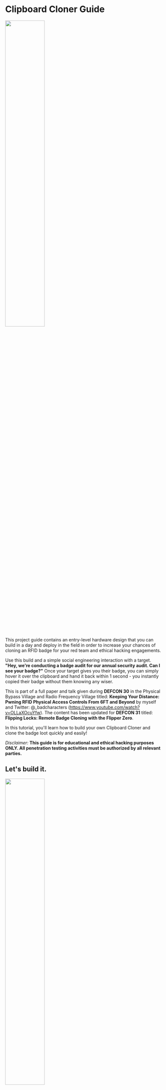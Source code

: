 # Clipboard Cloner Guide
<img src="https://github.com/sh0ckSec/ClipboardCloner/assets/104524120/d192026f-7b01-42be-86a0-02881c9649fb" width=50% height=50%>

This project guide contains an entry-level hardware design that you can build in a day and deploy in the field in order to increase your chances of cloning an RFID badge for your red team and ethical hacking engagements.

Use this build and a simple social engineering interaction with a target. **"Hey, we're conducting a badge audit for our annual security audit. Can I see your badge?"** Once your target gives you their badge, you can simply hover it over the clipboard and hand it back within 1 second - you instantly copied their badge without them knowing any wiser.

This is part of a full paper and talk given during **DEFCON 30** in the Physical Bypass Village and Radio Frequency Village titled: **Keeping Your Distance: Pwning RFID Physical Access Controls From 6FT and Beyond** by myself and Twitter: @_badcharacters (https://www.youtube.com/watch?v=OLLaXOcuYfw). 
The content has been updated for **DEFCON 31** titled: **Flipping Locks: Remote Badge Cloning with the Flipper Zero**. 

In this tutorial, you'll learn how to build your own Clipboard Cloner and clone the badge loot quickly and easily!

 *Disclaimer:* **This guide is for educational and ethical hacking purposes ONLY. All penetration testing activities must be authorized by all relevant parties.**

## Let's build it. 

<img src="https://github.com/sh0ckSec/ClipboardCloner/assets/104524120/7f8412b1-eaf4-4ff9-88c9-7a1ad3da397d" width=50% height=50%>

### Clipboard Cloner BOM: 

* Officemate Super Storage Supply Clipboard Case: https://www.amazon.com/gp/product/B07C66Z5RM/ 
* ESP RFID Tool: https://hackerwarehouse.com/product/esp-rfid-tool/
* Low-Frequency Reader (e.g., HID Prox Pro 5355AGN00 Reader): Check eBay for used units
* Breadboard Jumper Wires - 3.9in (10cm): https://a.co/d/fja090p or 22AWG Wire: https://a.co/d/h7bbBom 
* Clipboard Battery - 9V Rechargeable battery: https://www.amazon.com/dp/B0B9G9RQG3/ and 9V Battery Clip Connector: https://www.amazon.com/gp/product/B07P9HK38C/ 
* Wall Implant Batteries - 2x 3.7V 500mAh LiPo Batteries:https://www.amazon.com/gp/product/B07BTV3W87/ with a JST connector: https://www.amazon.com/gp/product/B07NWD5NTN/ AND a UY connector: https://www.amazon.com/gp/product/B071R2J7JP/
*  Low Voltage T-Connector: https://www.amazon.com/dp/B07114RK67/
*  3M Command Adhesive strip: https://www.amazon.com/dp/B004OKKVOC/


<img src="https://github.com/sh0ckSec/ClipboardCloner/assets/104524120/89dcaf6b-7f65-44ab-9742-50829bfd41e9" width=80% height=80%>

Here's an example of the wire connections:

<img src="https://github.com/sh0ckSec/ClipboardCloner/assets/104524120/5d08fe76-5a50-4e85-81a8-d11fc956009c" width=40% height=40%>

### Disable Beeping Sound
To remain as stealthy as possible, it is advised to turn off the audible "beep" if the reader allows you to. In this case, we can silence the beep on the HID Prox Pro 5355AGN00 reader by pushing down dipswitch #2 

<img src="https://github.com/sh0ckSec/ClipboardCloner/assets/104524120/7bd16b97-b18a-4cb8-8624-691cdeaf515e" width=40% height=40%>

Flip switch #2 down to turn off the beeping sound.

<img src="https://github.com/sh0ckSec/ClipboardCloner/assets/104524120/3845054d-ce60-4a23-87cc-8aab208e5f85" width=40% height=40%>

### Secure Parts to Clipboard
Use the 3M strips to secure it to the badge reader and the 9V inside of the clipboard so nothing jostles around while you're carrying it. 

<img src="https://github.com/sh0ckSec/ClipboardCloner/assets/104524120/0ee7dba3-8acb-49ca-8d1a-492b21173784" width=30% height=30%>

Your final build will be sleek and sneaky.

<img src="https://github.com/sh0ckSec/ClipboardCloner/assets/104524120/ed358e36-5c37-4970-aa02-d0e17f8ecd9b" width=50% height=50%>


## Wall Implant Wiring Guide - 3.7V 500mAh LiPo Batteries
Let's take a look at the Wall Implant Remote badge cloner setup. If you want to create a wall implant to stick on a building, use LiPo batteries listed above so you can create an enclosed, all-in-one unit.

![Wall-ImplantCapture](https://github.com/sh0ckSec/ClipboardCloner/assets/104524120/011a2506-37d0-4d9b-9353-a492f007d929)

Below is an example of the wiring guide to connect to a HID reader with screw-in terminals using the ESP RFID Tool. Use the color-coded male-to-male breadboard wires to connect the two terminal interfaces between the Wiegand system and the ESP RFID Tool, as seen below. 
* Then connect the 2x 3.7V 600mAh LiPo Batteries in a series connection to power the reader and the ESP RFID Tool. These thin batteries will allow you to enclose all parts into the unit so it is nice and flat.
  
<img src="https://github.com/sh0ckSec/ClipboardCloner/assets/104524120/1aaddc85-c59e-4442-bcaf-08f21b8f3c51" width=80% height=80%>

Here is a picture of the wiring without the batteries connected.

<img src="https://github.com/sh0ckSec/ClipboardCloner/assets/104524120/1f78af57-319d-4ab9-bd67-7ab06f4a20ac" width=40% height=40%>


Here's a picture with the batteries connected with an ESPKey Wiegand Interception Tool installed. (https://www.redteamtools.com/espkey)

<img src="https://github.com/sh0ckSec/ClipboardCloner/assets/104524120/a17855b3-3a7b-43a2-a3da-1a2b248a0463" width=40% height=40%>


*Note: For various configurations, check out the official ESP RFID Tool wiring guide here: https://github.com/rfidtool/ESP-RFID-Tool/blob/master/Installation-Schematics/README.md*

# Cloning Low-Frequency Cards - Mobile Phone + Flipper Zero
To remain incognito while at the client site, cloning a card with a mobile phone and a Flipper Zero hidden away will keep the lowest profile rather than fiddling with a laptop when you need to copy the card data. 

### Mobile Cloning Gear:
* Mobile Phone (Android or iOS)
* Flipper Zero: https://shop.flipperzero.one/
* Flipper Mobile App: https://docs.flipper.net/mobile-app 
* RFID T5557 Rewritable Cards: https://a.co/d/0NF2zJG

<img src="https://github.com/sh0ckSec/RFID-Gooseneck/assets/104524120/c7e42376-441a-4686-9f8f-f9d90d8ce25a" width=40% height=40%>


### Step 1  - Access RFID Loot
Once the implant is in place and a few employees have walked past the gooseneck reader, hop onto your phone and log into your RFID ESP Key SSID to look for loot. The default SSID is "ESP-RFID-Tool" but it is recommended to change the name to something that will blend into the target environment. In order to change the SSID and password to protect the ESP RFID Tool wifi (and not leak all your client's credentials to the world), jump over to the configuration page to customize the settings and change all your default passwords. 
* Default SSID: **ESP-RFID-Tool**
* URL: http://192.168.1.1


Default credentials to access the configuration page:
* Username: *admin*
* Password: *rfidtool*

(Full ESP RFID Tool user guide here: https://github.com/rfidtool/ESP-RFID-Tool)

Once you're on the ESP RFID Tool WiFi, access Data in the "List Exfiltrated Data" Page:
<img src="https://user-images.githubusercontent.com/104524120/183313563-2b3c480d-2005-4bf0-b2db-7d00d182feda.PNG" width=50% height=50%>

### Step 2 - Copy the 2nd half of the Binary Payload and Convert to HEX
<img src="https://github.com/sh0ckSec/RFID-Gooseneck/assets/104524120/6aaf73ea-d200-47b5-8242-17cf173fc577" width=70% height=70%>

Copy the second half of the binary data: ​
* 10001111100000101001110011 ​
  
REMOVE the leading and trailing parity bits:
* ​000111110000010100111001

Take this and convert it into HEX using a Bin-HEX Converter ​on your phone:
* 000111110000010100111001 = 1F 05 39​


### Step 3 - Save your Card Data to the Flipper Zero

On your Flipper, **hit the center button** and navigate to > **125 hHz RFID** > **Add Manually**
![image](https://github.com/sh0ckSec/RFID-Gooseneck/assets/104524120/eff63263-fe18-485b-a2b1-a9dfd9aae3d1)


Then **Select HID H10301** > Enter the Data: **1F0539**
![image](https://github.com/sh0ckSec/RFID-Gooseneck/assets/104524120/f0e99f77-550a-4f46-8129-873e9e2936d1)


Select **Save** > **Name the card** (Enter the desired name)
![image](https://github.com/sh0ckSec/RFID-Gooseneck/assets/104524120/dc884af4-b73d-46e0-a134-7df90a78c0ba)

Select your saved card > **Info** (in order to look for your FC (Facility Code) and Card Number)
![image](https://github.com/sh0ckSec/RFID-Gooseneck/assets/104524120/08c9bf3c-a1bd-4589-af60-507343440057)


### Step 4- Clone your Card!
Select your saved card > **Write** it to a blank T5557 card
![image](https://github.com/sh0ckSec/RFID-Gooseneck/assets/104524120/bcdb096d-5250-4aa4-a2e7-81d8c48bd673)
In a few seconds...
![image](https://github.com/sh0ckSec/RFID-Gooseneck/assets/104524120/4a5bbf07-f7ab-455d-a98f-4fbc6c45aa8c)

Boom! Happy Hunting! 

![image](https://github.com/sh0ckSec/RFID-Gooseneck/assets/104524120/10bd4244-0146-4b59-b3f5-c6722533796d)

Special Shoutouts to the Bill Graydon of the Physical Security Village for hosting this talk during DEFCON 31!

# OLD METHOD - Cloning Low-Frequency Cards - Android Phone + Proxmark3 Easy 
**For the sake of documentation, I will leave the old method on this page. But finding the exact firmware for the Proxmark3 Easy can be tricky with now, unsupported AndProx App - it is highly recommended to use the Flipper Zero in the field for the easiest approach. You can use a Proxmark3RDV4 and use the Proxmark HEX from the ESP RFID Tool.**

To remain incognito while at the client site, cloning a card via an Android phone will keep the lowest profile rather than fiddling with a laptop when you need to copy the card data. 

<img src="https://user-images.githubusercontent.com/104524120/183313587-635d6993-c76d-49c7-9b92-a2122933511a.PNG" width=40% height=40%>

### Mobile Cloning Gear:
* Android Phone or Tablet of your choice
* AndProx Android App: https://github.com/AndProx/AndProx  
* Proxmark3 Easy (available on eBay or AliExpress)
* USB OTG Cable - Type C To Micro: https://a.co/d/4HGdBqh
* RFID T5557 Rewritable Cards: https://a.co/d/0NF2zJG
* 3D Printed Case (optional): https://www.thingiverse.com/thing:3123482 
                                                                                                                 
![MobileSetup](https://user-images.githubusercontent.com/104524120/183818120-04b57153-fbe9-4b91-b2df-90b1f6a31262.jpg)
                                                                                                          

### Step 1A  - Access RFID Loot
Once the implant is in place and a few employees have walked past the gooseneck reader, hop onto your phone and log into your RFID ESP Key SSID to look for loot. The default SSID is "ESP-RFID-Tool" but it is recommended to change the name to something that will blend into the target environment. In order to change the SSID and password to protect the ESP RFID Tool wifi (and not leak all your client's credentials to the world), jump over to the configuration page to customize the settings and change all your default passwords. 
* Default SSID: **ESP-RFID-Tool**
* URL: http://192.168.1.1


Default credentials to access the configuration page:
* Username: *admin*
* Password: *rfidtool*

(Full ESP RFID Tool user guide here: https://github.com/rfidtool/ESP-RFID-Tool)

Once you're on the ESP RFID Tool WiFi, access HEX Code Data in the "List Exfiltrated Data" Page:

<img src="https://user-images.githubusercontent.com/104524120/183313563-2b3c480d-2005-4bf0-b2db-7d00d182feda.PNG" width=50% height=50%>

### Step 1B - Copy the HEX Code Payload!

<img src="https://user-images.githubusercontent.com/104524120/183313560-a9b16ced-396f-4657-bc75-e541297411d2.PNG" width=70% height=70%>


### Step 2 - Android Cloning Setup
* Download and install AndProx (Root NOT required!): https://github.com/AndProx/AndProx 
* Plug in your Proxmark3 via OTG cable
* Click Connect Via USB
* Begin sending commands!

### Step 3 - AndProx Commands 
Once your Proxmark3 Easy is connected, copy your Hex Code and enter these commands: 

<img src="https://user-images.githubusercontent.com/104524120/183313638-804a3cc5-ddee-48dc-ab06-ab20b3baef0d.PNG" width=50% height=50%>

> lf hid clone [INSERT HEX CODE]

#Example: 
> lf hid clone 20043C0A73 

Verify your card data:
> lf search

<img src="https://user-images.githubusercontent.com/104524120/183313654-86c90889-5f66-4756-9d9a-b1d1330022e4.PNG" width=40% height=40%>


Boom! Happy Hunting!

<a href="https://www.buymeacoffee.com/sh0cksec" target="_blank"><img src="https://cdn.buymeacoffee.com/buttons/v2/default-yellow.png" alt="Buy Me A Coffee" style="height: 60px !important;width: 217px !important;" ></a>

# References
* Dib, Alex. "RFID Thief v2.0." July 2018, https://scund00r.com/all/rfid/tutorial/2018/07/12/rfid-theif-v2.html
* Farrell, Michael and Boris Hajduk. "AndProx." July 2021, GitHub, https://github.com/AndProx/AndProx
* Harding, Cory. "ESP-RFID-Tool." March 2018, GitHub, https://github.com/rfidtool/ESP-RFID-Tool
* Hughes, Nathan. "Flipper Maker" May 2022, https://flippermaker.github.io  ​
* Kelly, Mike. “Wiegotcha – RFID Thief” January 2017, https://exfil.co/2017/01/17/wiegotcha-rfid-thief/                     
* Rumble, Rich. "RFID Sniffing Under Your Nose and in Your Face." DerbyCon IX, September 2019, https://www.youtube.com/watch?v=y37j6RDtybQ
* W., Viktor. "Enclosure For Proxmark3 Easy." Thingiverse, September 2018, https://www.thingiverse.com/thing:3123482
* White, Brent and Tim Roberts. "Breaking Into Your Building: A Hacker's Guide to Unauthorized Access." NolaCon 2019, May 2019, https://www.youtube.com/watch?v=eft8PElmQZM 
